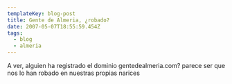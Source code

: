 ```yaml
---
templateKey: blog-post
title: Gente de Almeria, ¿robado?
date: 2007-05-07T18:55:59.454Z
tags:
  - blog
  - almeria
---
```

A ver, alguien ha registrado el dominio gentedealmeria.com? parece ser que nos lo han robado en nuestras propias narices